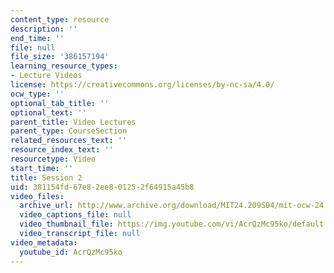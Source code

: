 ```yaml
---
content_type: resource
description: ''
end_time: ''
file: null
file_size: '386157194'
learning_resource_types:
- Lecture Videos
license: https://creativecommons.org/licenses/by-nc-sa/4.0/
ocw_type: ''
optional_tab_title: ''
optional_text: ''
parent_title: Video Lectures
parent_type: CourseSection
related_resources_text: ''
resource_index_text: ''
resourcetype: Video
start_time: ''
title: Session 2
uid: 381154fd-67e8-2ee8-0125-2f64915a45b8
video_files:
  archive_url: http://www.archive.org/download/MIT24.209S04/mit-ocw-24.209-singer-17feb2004-220k.mp4
  video_captions_file: null
  video_thumbnail_file: https://img.youtube.com/vi/AcrQzMc95ko/default.jpg
  video_transcript_file: null
video_metadata:
  youtube_id: AcrQzMc95ko
---
```

